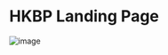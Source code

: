 # HKBP Landing Page
![image](https://user-images.githubusercontent.com/84588706/182327568-0bc09169-a458-416a-a425-bf2e61fe1f63.png)
